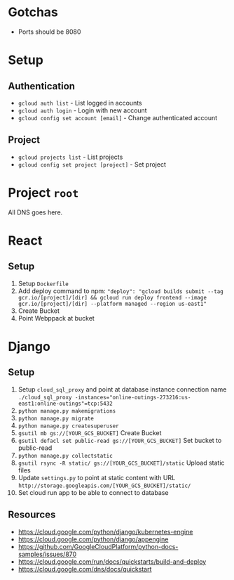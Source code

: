 # Gotchas

- Ports should be 8080

# Setup

## Authentication

- `gcloud auth list` - List logged in accounts
- `gcloud auth login` - Login with new account
- `gcloud config set account [email]` - Change authenticated account

## Project

- `gcloud projects list` - List projects
- `gcloud config set project [project]` - Set project

# Project `root`

All DNS goes here.

# React

## Setup

1. Setup `Dockerfile`
2. Add deploy command to npm: `"deploy": "gcloud builds submit --tag gcr.io/[project]/[dir] && gcloud run deploy frontend --image gcr.io/[project]/[dir] --platform managed --region us-east1"`
3. Create Bucket
4. Point Webppack at bucket

# Django 

## Setup

1. Setup `cloud_sql_proxy` and point at database instance connection name 
`./cloud_sql_proxy -instances="online-outings-273216:us-east1:online-outings"=tcp:5432`
2. `python manage.py makemigrations`
3. `python manage.py migrate`
4. `python manage.py createsuperuser`
5. `gsutil mb gs://[YOUR_GCS_BUCKET]` Create Bucket
6. `gsutil defacl set public-read gs://[YOUR_GCS_BUCKET]` Set bucket to public-read
7. `python manage.py collectstatic`
8. `gsutil rsync -R static/ gs://[YOUR_GCS_BUCKET]/static` Upload static files
9. Update `settings.py` to point at static content with URL `http://storage.googleapis.com/[YOUR_GCS_BUCKET]/static/`
10. Set cloud run app to be able to connect to database

## Resources

- https://cloud.google.com/python/django/kubernetes-engine
- https://cloud.google.com/python/django/appengine
- https://github.com/GoogleCloudPlatform/python-docs-samples/issues/870
- https://cloud.google.com/run/docs/quickstarts/build-and-deploy
- https://cloud.google.com/dns/docs/quickstart
